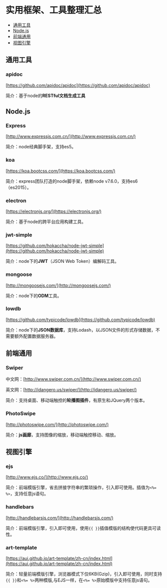 # 实用框架、工具整理汇总
- [通用工具](#通用工具)
- [Node.js](#Node.js)
- [前端通用](#前端通用)
- [视图引擎](#视图引擎)


## 通用工具
### apidoc
[https://github.com/apidoc/apidoc](https://github.com/apidoc/apidoc)

简介：基于node的**RESTful文档生成工具**


## Node.js
### Express
[http://www.expressjs.com.cn/](http://www.expressjs.com.cn/)

简介：node经典脚手架，支持es5。


### koa
[https://koa.bootcss.com/](https://koa.bootcss.com/)

简介：express团队打造的node脚手架，依赖node v7.6.0，支持es6（es2015）。


### electron
[https://electronjs.org/](https://electronjs.org/)

简介：基于node的跨平台应用构建工具。


### jwt-simple
[https://github.com/hokaccha/node-jwt-simple](https://github.com/hokaccha/node-jwt-simple)

简介：node下的**JWT**（JSON Web Token）编解码工具。


### mongoose
[http://mongoosejs.com/](http://mongoosejs.com/)

简介：node下的**ODM**工具。


### lowdb
[https://github.com/typicode/lowdb](https://github.com/typicode/lowdb)

简介：node下的**JSON数据库**，支持Lodash，以JSON文件的形式存储数据，不需要额外配置数据服务器。


## 前端通用
### Swiper
中文网：[http://www.swiper.com.cn/](http://www.swiper.com.cn/)

英文网：[http://idangero.us/swiper/](http://idangero.us/swiper/)

简介：支持桌面、移动端触控的**轮播图插件**，有原生和JQuery两个版本。


### PhotoSwipe
[http://photoswipe.com/](http://photoswipe.com/)

简介：**js画廊**，支持图像的缩放，移动端触控移动、缩放。


## 视图引擎
### ejs
[http://www.ejs.co/](http://www.ejs.co/)

简介：前端模版引擎，省去拼接字符串的繁琐操作，引入即可使用。插值为`<%=  %>`，支持任意js语句。

### handlebars
[http://handlebarsjs.com/](http://handlebarsjs.com/)

简介：前端模版引擎，引入即可使用，使用`{{ }}`插值模版的结构使代码更具可读性。

### art-template
[https://aui.github.io/art-template/zh-cn/index.html](https://aui.github.io/art-template/zh-cn/index.html)

简介：轻量前端模版引擎，浏览器模式下仅6KB(Gzip)，引入即可使用，同时支持`{{ }}`和`<%= %>`两种模版,与EJS一样，在`<%= %>`原始模版中支持任意js语句。